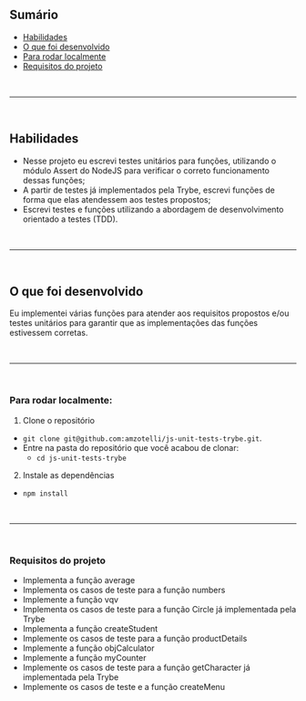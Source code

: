 ## Sumário

- [Habilidades](#habilidades)
- [O que foi desenvolvido](#o-que-foi-desenvolvido)
- [Para rodar localmente](#para-rodar-localmente)
- [Requisitos do projeto](#requisitos-do-projeto)

<br>

---

<br>

## Habilidades

- Nesse projeto eu escrevi testes unitários para funções, utilizando o módulo Assert do NodeJS para verificar o correto funcionamento dessas funções;
- A partir de testes já implementados pela Trybe, escrevi funções de forma que elas atendessem aos testes propostos;
- Escrevi testes e funções utilizando a abordagem de desenvolvimento orientado a testes (TDD).

<br>

---

<br>

## O que foi desenvolvido

Eu implementei várias funções para atender aos requisitos propostos e/ou testes unitários para garantir que as implementações das funções estivessem corretas.

<br>

---

<br>

### Para rodar localmente:

1. Clone o repositório
  * `git clone git@github.com:amzotelli/js-unit-tests-trybe.git`.
  * Entre na pasta do repositório que você acabou de clonar:
    * `cd js-unit-tests-trybe`

2. Instale as dependências
  * `npm install`

<br>

---

<br>

### Requisitos do projeto
  - Implementa a função average
  - Implementa os casos de teste para a função numbers
  - Implemente a função vqv
  - Implementa os casos de teste para a função Circle já implementada pela Trybe 
  - Implementa a função createStudent
  - Implemente os casos de teste para a função productDetails
  - Implemente a função objCalculator
  - Implemente a função myCounter
  - Implemente os casos de teste para a função getCharacter já implementada pela Trybe 
  - Implemente os casos de teste e a função createMenu
